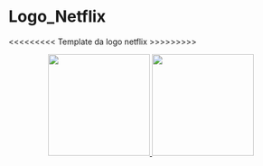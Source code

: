 # Logo_Netflix

<<<<<<<<<  Template da logo netflix  >>>>>>>>>

<div align="center">
  <a href="https://github.com/AndreJoas/Andrejoas.git">
  <img height="180em" src="https://github-readme-stats.vercel.app/api?username=AndreJoas&show_icons=true&theme=dark&include_all_commits=true&count_private=true"/>
  <img height="180em" src="https://github-readme-stats.vercel.app/api/top-langs/?username=AndreJoas&layout=compact&langs_count=7&theme=dark"/>
</div>
